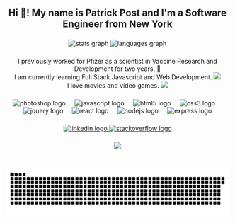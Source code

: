 <h2 align="center">Hi 👋! My name is Patrick Post and I'm a Software Engineer from New York</h2>

###

<div align="center">
  <img src="https://github-readme-stats.vercel.app/api?username=ppost0&hide_title=true&hide_rank=true&show_icons=true&include_all_commits=true&count_private=true&disable_animations=false&theme=dark&locale=en&hide_border=false" height="150" alt="stats graph"  />
  <img src="https://github-readme-stats.vercel.app/api/top-langs?username=ppost0&locale=en&hide_title=true&layout=compact&card_width=320&langs_count=5&theme=dark&hide_border=false" height="150" alt="languages graph"  />
</div>

###

<p align="center">I previously worked for Pfizer as a scientist in Vaccine Research and Development for two years. 💉<br>I am currently learning Full Stack Javascript and Web Development. <img height=30 src=https://user-images.githubusercontent.com/74038190/212257454-16e3712e-945a-4ca2-b238-408ad0bf87e6.gif><br>I love movies and video games.  <img src="https://i.giphy.com/tJW2EtfYWyABG.webp" height="60" /> </p>

###

<div align="center">
  <img src="https://cdn.jsdelivr.net/gh/devicons/devicon/icons/photoshop/photoshop-plain.svg" height="30" alt="photoshop logo"  />
  <img width="12" />
  <img src="https://cdn.jsdelivr.net/gh/devicons/devicon/icons/javascript/javascript-original.svg" height="30" alt="javascript logo"  />
  <img width="12" />
  <img src="https://cdn.jsdelivr.net/gh/devicons/devicon/icons/html5/html5-original.svg" height="30" alt="html5 logo"  />
  <img width="12" />
  <img src="https://cdn.jsdelivr.net/gh/devicons/devicon/icons/css3/css3-original.svg" height="30" alt="css3 logo"  />
  <img width="12" />
  <img src="https://cdn.jsdelivr.net/gh/devicons/devicon/icons/jquery/jquery-original.svg" height="30" alt="jquery logo"  />
  <img width="12" />
  <img src="https://cdn.jsdelivr.net/gh/devicons/devicon/icons/react/react-original.svg" height="30" alt="react logo"  />
  <img width="12" />
  <img src="https://cdn.jsdelivr.net/gh/devicons/devicon/icons/nodejs/nodejs-original.svg" height="30" alt="nodejs logo"  />
  <img width="12" />
  <img src="https://cdn.jsdelivr.net/gh/devicons/devicon/icons/express/express-original.svg" height="30" alt="express logo"  />
</div>

###

<div align="center">
  <a href="https://www.linkedin.com/in/patrickppost/" target="_blank">
    <img src="https://user-images.githubusercontent.com/74038190/235294012-0a55e343-37ad-4b0f-924f-c8431d9d2483.gif" height="35" alt="linkedin logo"  />
  </a>
  <a href="https://stackoverflow.com/users/19276572/ppost" target="_blank">
    <img src="https://img.shields.io/static/v1?message=Stackoverflow&logo=stackoverflow&label=&color=FE7A16&logoColor=white&labelColor=&style=for-the-badge" height="35" alt="stackoverflow logo"  />
  </a>
</div>

###


###

<div align="center">
  <img height="200" src="https://media3.giphy.com/media/CchzkJJ6UrQmQ/giphy.gif?cid=ecf05e47rx5gaz1tv0utcvakikfik062ki8hsyrwolbmi6oc&ep=v1_gifs_search&rid=giphy.gif&ct=g"  />
</div>

###

<br clear="both">

<img src="https://github.com/ppost0/ppost0/blob/output/github-contribution-grid-snake-dark.svg" alt="Snake animation" />

###


